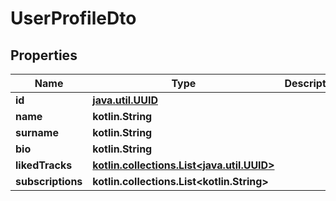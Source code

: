 
# UserProfileDto

## Properties
| Name | Type | Description | Notes |
| ------------ | ------------- | ------------- | ------------- |
| **id** | [**java.util.UUID**](java.util.UUID.md) |  |  |
| **name** | **kotlin.String** |  |  |
| **surname** | **kotlin.String** |  |  |
| **bio** | **kotlin.String** |  |  |
| **likedTracks** | [**kotlin.collections.List&lt;java.util.UUID&gt;**](java.util.UUID.md) |  |  |
| **subscriptions** | **kotlin.collections.List&lt;kotlin.String&gt;** |  |  [optional] |



